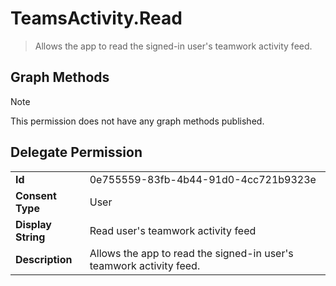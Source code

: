# TeamsActivity.Read

> Allows the app to read the signed-in user's teamwork activity feed.
## Graph Methods

> [!NOTE]
> This permission does not have any graph methods published.

## Delegate Permission
|||
|-|-|
|**Id**|0e755559-83fb-4b44-91d0-4cc721b9323e|
|**Consent Type**|User|
|**Display String**|Read user's teamwork activity feed|
|**Description**|Allows the app to read the signed-in user's teamwork activity feed.|
